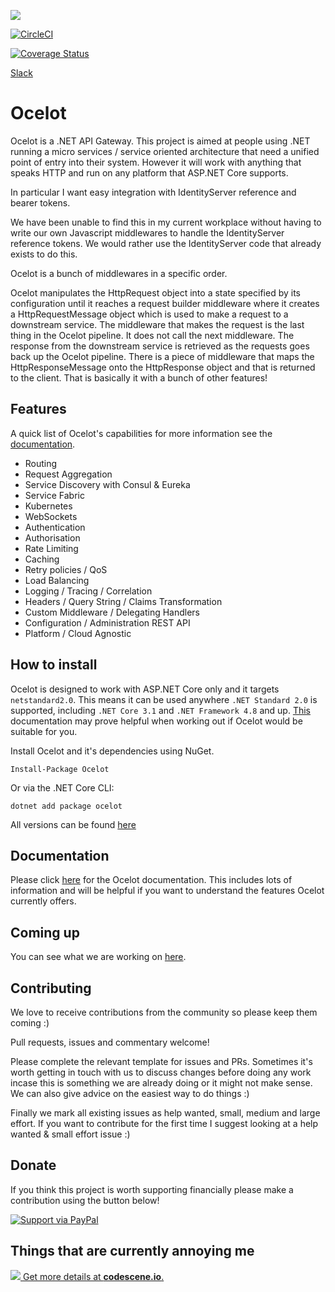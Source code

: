 [<img src="https://threemammals.com/ocelot_logo.png">](https://threemammals.com/ocelot)

[![CircleCI](https://circleci.com/gh/ThreeMammals/Ocelot/tree/master.svg?style=svg)](https://circleci.com/gh/ThreeMammals/Ocelot/tree/master)

[![Coverage Status](https://coveralls.io/repos/github/ThreeMammals/Ocelot/badge.svg?branch=master)](https://coveralls.io/github/ThreeMammals/Ocelot?branch=master)

[Slack](threemammals.slack.com)

# Ocelot

Ocelot is a .NET API Gateway. This project is aimed at people using .NET running 
a micro services / service oriented architecture 
that need a unified point of entry into their system. However it will work with anything that speaks HTTP and run on any platform that ASP.NET Core supports.

In particular I want easy integration with 
IdentityServer reference and bearer tokens. 

We have been unable to find this in my current workplace
without having to write our own Javascript middlewares 
to handle the IdentityServer reference tokens. We would
rather use the IdentityServer code that already exists
to do this.

Ocelot is a bunch of middlewares in a specific order.

Ocelot manipulates the HttpRequest object into a state specified by its configuration until 
it reaches a request builder middleware where it creates a HttpRequestMessage object which is 
used to make a request to a downstream service. The middleware that makes the request is 
the last thing in the Ocelot pipeline. It does not call the next middleware. 
The response from the downstream service is retrieved as the requests goes back up the Ocelot pipeline. 
There is a piece of middleware that maps the HttpResponseMessage onto the HttpResponse object and that 
is returned to the client. That is basically it with a bunch of other features!

## Features

A quick list of Ocelot's capabilities for more information see the [documentation](https://ocelot.readthedocs.io/en/latest/).

* Routing
* Request Aggregation
* Service Discovery with Consul & Eureka
* Service Fabric
* Kubernetes 
* WebSockets
* Authentication
* Authorisation
* Rate Limiting
* Caching
* Retry policies / QoS
* Load Balancing
* Logging / Tracing / Correlation
* Headers / Query String / Claims Transformation
* Custom Middleware / Delegating Handlers
* Configuration / Administration REST API
* Platform / Cloud Agnostic

## How to install

Ocelot is designed to work with ASP.NET Core only and it targets `netstandard2.0`. This means it can be used anywhere `.NET Standard 2.0` is supported, including `.NET Core 3.1` and `.NET Framework 4.8` and up. [This](https://docs.microsoft.com/en-us/dotnet/standard/net-standard) documentation may prove helpful when working out if Ocelot would be suitable for you.

Install Ocelot and it's dependencies using NuGet. 

`Install-Package Ocelot`

Or via the .NET Core CLI:

`dotnet add package ocelot`

All versions can be found [here](https://www.nuget.org/packages/Ocelot/)

## Documentation

Please click [here](https://ocelot.readthedocs.io/en/latest/) for the Ocelot documentation. This includes lots of information and will be helpful if you want to understand the features Ocelot currently offers.

## Coming up

You can see what we are working on [here](https://github.com/ThreeMammals/Ocelot/issues).

## Contributing

We love to receive contributions from the community so please keep them coming :) 

Pull requests, issues and commentary welcome!

Please complete the relevant template for issues and PRs. Sometimes it's worth getting in touch with us to discuss changes 
before doing any work incase this is something we are already doing or it might not make sense. We can also give
advice on the easiest way to do things :)

Finally we mark all existing issues as help wanted, small, medium and large effort. If you want to contribute for the first time I suggest looking at a help wanted & small effort issue :)

## Donate

If you think this project is worth supporting financially please make a contribution using the button below!

[![Support via PayPal](https://cdn.rawgit.com/twolfson/paypal-github-button/1.0.0/dist/button.svg)](https://www.paypal.me/ThreeMammals/)

## Things that are currently annoying me

[![](https://codescene.io/projects/697/status.svg) Get more details at **codescene.io**.](https://codescene.io/projects/697/jobs/latest-successful/results)
